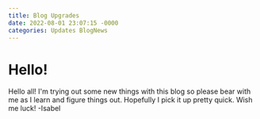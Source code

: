 ```yaml
---
title: Blog Upgrades
date: 2022-08-01 23:07:15 -0000
categories: Updates BlogNews
---
```


# Hello!
  Hello all! 
I'm trying out some new things with this blog so please bear with me as I learn and figure things out. Hopefully I pick it up pretty quick.
Wish me luck!
-Isabel
